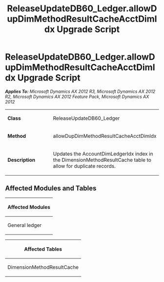﻿---
title: ReleaseUpdateDB60_Ledger.allowDupDimMethodResultCacheAcctDimIdx Upgrade Script
TOCTitle: ReleaseUpdateDB60_Ledger.allowDupDimMethodResultCacheAcctDimIdx Upgrade Script
ms:assetid: 21fb514c-add5-e8d3-033b-19b58ea1ff60
ms:mtpsurl: https://msdn.microsoft.com/en-us/library/JJ684936(v=AX.60)
ms:contentKeyID: 49707136
ms.date: 05/18/2015
mtps_version: v=AX.60
---

# ReleaseUpdateDB60\_Ledger.allowDupDimMethodResultCacheAcctDimIdx Upgrade Script 


_**Applies To:** Microsoft Dynamics AX 2012 R3, Microsoft Dynamics AX 2012 R2, Microsoft Dynamics AX 2012 Feature Pack, Microsoft Dynamics AX 2012_

<table>
<colgroup>
<col style="width: 50%" />
<col style="width: 50%" />
</colgroup>
<tbody>
<tr class="odd">
<td><p><strong>Class</strong></p></td>
<td><p>ReleaseUpdateDB60_Ledger</p></td>
</tr>
<tr class="even">
<td><p><strong>Method</strong></p></td>
<td><p>allowDupDimMethodResultCacheAcctDimIdx</p></td>
</tr>
<tr class="odd">
<td><p><strong>Description</strong></p></td>
<td><p>Updates the AccountDimLedgerIdx index in the DimensionMethodResultCache table to allow for duplicate records.</p></td>
</tr>
</tbody>
</table>


## Affected Modules and Tables

<table>
<colgroup>
<col style="width: 100%" />
</colgroup>
<thead>
<tr class="header">
<th><p>Affected Modules</p></th>
</tr>
</thead>
<tbody>
<tr class="odd">
<td><p>General ledger</p></td>
</tr>
</tbody>
</table>


<table>
<colgroup>
<col style="width: 100%" />
</colgroup>
<thead>
<tr class="header">
<th><p>Affected Tables</p></th>
</tr>
</thead>
<tbody>
<tr class="odd">
<td><p>DimensionMethodResultCache</p></td>
</tr>
</tbody>
</table>

  


